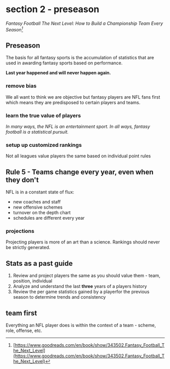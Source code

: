 # section 2 - preseason

_Fantasy Football The Next Level: How to Build a Championship Team Every Season[^1]_

## Preseason

The basis for all fantasy sports is the accumulation of statistics that are used in awarding fantasy sports based on performance.

**Last year happened and will never happen again.**

### remove bias

We all want to think we are objective but fantasy players are NFL fans first which means they are predisposed to certain players and teams.

### learn the true value of players

_In many ways, the NFL is an entertainment sport. In all ways, fantasy football is a statistical pursuit._

### setup up customized rankings

Not all leagues value players the same based on individual point rules

## Rule 5 - Teams change every year, even when they don't

NFL is in a constant state of flux:

* new coaches and staff
* new offensive schemes
* turnover on the depth chart
* schedules are different every year

### projections

Projecting players is more of an art than a science. Rankings should never be strictly generated.

## Stats as a past guide

1. Review and project players the same as you should value them - team, position, individual
2. Analyze and understand the last **three** years of a players history
3. Review the per game statistics gained by a playerfor the previous season to determine trends and consistency

## team first

Everything an NFL player does is within the context of a team - scheme, role, offense, etc.

[^1]: [https://www.goodreads.com/en/book/show/343502.Fantasy_Football_The_Next_Level](https://www.goodreads.com/en/book/show/343502.Fantasy_Football_The_Next_Level)
